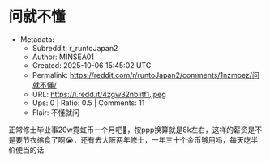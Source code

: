 # 问就不懂

- Metadata:
  - Subreddit: r_runtoJapan2
  - Author: MINSEA01
  - Created: 2025-10-06 15:45:02 UTC
  - Permalink: https://reddit.com/r/runtoJapan2/comments/1nzmoez/问就不懂/
  - URL: https://i.redd.it/4zgw32nbiitf1.jpeg
  - Ups: 0 | Ratio: 0.5 | Comments: 11
  - Flair: 不懂就问


正常修士毕业事20w霓虹币一个月吧🤔，按ppp换算就是8k左右，这样的薪资是不是要节衣缩食了啊😭，还有去大阪两年修士，一年三十个金币够用吗，每天吃半价便当的话

